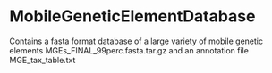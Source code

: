 # MobileGeneticElementDatabase
Contains a fasta format database of a large variety of mobile genetic elements MGEs_FINAL_99perc.fasta.tar.gz and an annotation file MGE_tax_table.txt
